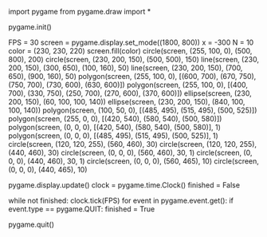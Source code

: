import pygame
from pygame.draw import *

pygame.init()

FPS = 30
screen = pygame.display.set_mode((1800, 800))
x = -300
N = 10
color = (230, 230, 220)
screen.fill(color)
circle(screen, (255, 100, 0), (500, 800), 200)
circle(screen, (230, 200, 150), (500, 500), 150)
line(screen, (230, 200, 150), (300, 650), (100, 160), 50)
line(screen, (230, 200, 150), (700, 650), (900, 160), 50)
polygon(screen, (255, 100, 0), [(600, 700), (670, 750), (750, 700), (730, 600), (630, 600)])
polygon(screen, (255, 100, 0), [(400, 700), (330, 750), (250, 700), (270, 600), (370, 600)])
ellipse(screen, (230, 200, 150), (60, 100, 100, 140))
ellipse(screen, (230, 200, 150), (840, 100, 100, 140))
polygon(screen, (100, 50, 0), [(485, 495), (515, 495), (500, 525)])
polygon(screen, (255, 0, 0), [(420, 540), (580, 540), (500, 580)])
polygon(screen, (0, 0, 0), [(420, 540), (580, 540), (500, 580)], 1)
polygon(screen, (0, 0, 0), [(485, 495), (515, 495), (500, 525)], 1)
circle(screen, (120, 120, 255), (560, 460), 30)
circle(screen, (120, 120, 255), (440, 460), 30)
circle(screen, (0, 0, 0), (560, 460), 30, 1)
circle(screen, (0, 0, 0), (440, 460), 30, 1)
circle(screen, (0, 0, 0), (560, 465), 10)
circle(screen, (0, 0, 0), (440, 465), 10)


pygame.display.update()
clock = pygame.time.Clock()
finished = False

while not finished:
    clock.tick(FPS)
    for event in pygame.event.get():
        if event.type == pygame.QUIT:
            finished = True

pygame.quit()
